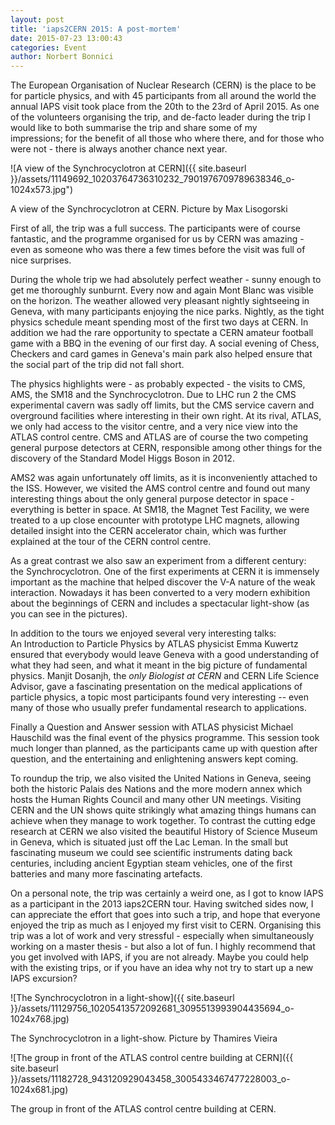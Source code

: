 ```yaml
---
layout: post
title: 'iaps2CERN 2015: A post-mortem'
date: 2015-07-23 13:00:43
categories: Event
author: Norbert Bonnici
---
```


The European Organisation of Nuclear Research (CERN) is the place to be for particle physics, and with 45 participants from all around the world the annual IAPS visit took place from the 20th to the 23rd of April 2015. As one of the volunteers organising the trip, and de-facto leader during the trip I would like to both summarise the trip and share some of my impressions; for the benefit of all those who where there, and for those who were not - there is always another chance next year.

![A view of the Synchrocyclotron at CERN]({{ site.baseurl }}/assets/11149692_10203764736310232_7901976709789638346_o-1024x573.jpg")

A view of the Synchrocyclotron at CERN. Picture by Max Lisogorski

First of all, the trip was a full success. The participants were of course fantastic, and the programme organised for us by CERN was amazing - even as someone who was there a few times before the visit was full of nice surprises.

During the whole trip we had absolutely perfect weather - sunny enough to get me thoroughly sunburnt. Every now and again Mont Blanc was visible on the horizon. The weather allowed very pleasant nightly sightseeing in Geneva, with many participants enjoying the nice parks. Nightly, as the tight physics schedule meant spending most of the first two days at CERN. In addition we had the rare opportunity to spectate a CERN amateur football game with a BBQ in the evening of our first day. A social evening of Chess, Checkers and card games in Geneva's main park also helped ensure that the social part of the trip did not fall short.

The physics highlights were - as probably expected - the visits to CMS, AMS, the SM18 and the Synchrocyclotron. Due to LHC run 2 the CMS experimental cavern was sadly off limits, but the CMS service cavern and overground facilities where interesting in their own right. At its rival, ATLAS, we only had access to the visitor centre, and a very nice view into the ATLAS control centre. CMS and ATLAS are of course the two competing general purpose detectors at CERN, responsible among other things for the discovery of the Standard Model Higgs Boson in 2012.

AMS2 was again unfortunately off limits, as it is inconveniently attached to the ISS. However, we visited the AMS control centre and found out many interesting things about the only general purpose detector in space - everything is better in space. At SM18, the Magnet Test Facility, we were treated to a up close encounter with prototype LHC magnets, allowing detailed insight into the CERN accelerator chain, which was further explained at the tour of the CERN control centre.

As a great contrast we also saw an experiment from a different century: the Synchrocyclotron. One of the first experiments at CERN it is immensely important as the machine that helped discover the V-A nature of the weak interaction. Nowadays it has been converted to a very modern exhibition about the beginnings of CERN and includes a spectacular light-show (as you can see in the pictures).

In addition to the tours we enjoyed several very interesting talks: An Introduction to Particle Physics by ATLAS physicist Emma Kuwertz ensured that everybody would leave Geneva with a good understanding of what they had seen, and what it meant in the big picture of fundamental physics. Manjit Dosanjh, the *only Biologist at CERN* and CERN Life Science Advisor, gave a fascinating presentation on the medical applications of particle physics, a topic most participants found very interesting -- even many of those who usually prefer fundamental research to applications.

Finally a Question and Answer session with ATLAS physicist Michael Hauschild was the final event of the physics programme. This session took much longer than planned, as the participants came up with question after question, and the entertaining and enlightening answers kept coming.

To roundup the trip, we also visited the United Nations in Geneva, seeing both the historic Palais des Nations and the more modern annex which hosts the Human Rights Council and many other UN meetings. Visiting CERN and the UN shows quite strikingly what amazing things humans can achieve when they manage to work together. To contrast the cutting edge research at CERN we also visited the beautiful History of Science Museum in Geneva, which is situated just off the Lac Leman. In the small but fascinating museum we could see scientific instruments dating back centuries, including ancient Egyptian steam vehicles, one of the first batteries and many more fascinating artefacts.

On a personal note, the trip was certainly a weird one, as I got to know IAPS as a participant in the 2013 iaps2CERN tour. Having switched sides now, I can appreciate the effort that goes into such a trip, and hope that everyone enjoyed the trip as much as I enjoyed my first visit to CERN. Organising this trip was a lot of work and very stressful - especially when simultaneously working on a master thesis - but also a lot of fun. I highly recommend that you get involved with IAPS, if you are not already. Maybe you could help with the existing trips, or if you have an idea why not try to start up a new IAPS excursion?

![The Synchrocyclotron in a light-show]({{ site.baseurl }}/assets/11129756_10205413572092681_3095513993904435694_o-1024x768.jpg)

The Synchrocyclotron in a light-show. Picture by Thamires Vieira

![The group in front of the ATLAS control centre building at CERN]({{ site.baseurl }}/assets/11182728_943120929043458_3005433467477228003_o-1024x681.jpg)

The group in front of the ATLAS control centre building at CERN.
